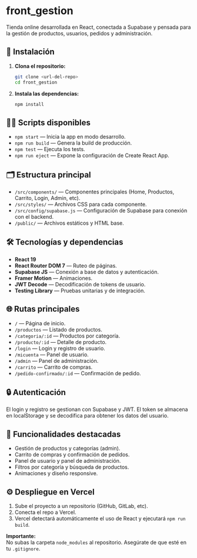 # front_gestion

Tienda online desarrollada en React, conectada a Supabase y pensada para la gestión de productos, usuarios, pedidos y administración.

## 🚀 Instalación

1. **Clona el repositorio:**
   ```bash
   git clone <url-del-repo>
   cd front_gestion
   ```

2. **Instala las dependencias:**
   ```bash
   npm install
   ```

## 🧑‍💻 Scripts disponibles

- `npm start` — Inicia la app en modo desarrollo.
- `npm run build` — Genera la build de producción.
- `npm test` — Ejecuta los tests.
- `npm run eject` — Expone la configuración de Create React App.

## 🗂️ Estructura principal

- `/src/components/` — Componentes principales (Home, Productos, Carrito, Login, Admin, etc).
- `/src/styles/` — Archivos CSS para cada componente.
- `/src/config/supabase.js` — Configuración de Supabase para conexión con el backend.
- `/public/` — Archivos estáticos y HTML base.

## 🛠️ Tecnologías y dependencias

- **React 19**
- **React Router DOM 7** — Ruteo de páginas.
- **Supabase JS** — Conexión a base de datos y autenticación.
- **Framer Motion** — Animaciones.
- **JWT Decode** — Decodificación de tokens de usuario.
- **Testing Library** — Pruebas unitarias y de integración.

## 🌐 Rutas principales

- `/` — Página de inicio.
- `/productos` — Listado de productos.
- `/categoria/:id` — Productos por categoría.
- `/producto/:id` — Detalle de producto.
- `/login` — Login y registro de usuario.
- `/micuenta` — Panel de usuario.
- `/admin` — Panel de administración.
- `/carrito` — Carrito de compras.
- `/pedido-confirmado/:id` — Confirmación de pedido.

## 🔒 Autenticación

El login y registro se gestionan con Supabase y JWT. El token se almacena en localStorage y se decodifica para obtener los datos del usuario.

## 🛒 Funcionalidades destacadas

- Gestión de productos y categorías (admin).
- Carrito de compras y confirmación de pedidos.
- Panel de usuario y panel de administración.
- Filtros por categoría y búsqueda de productos.
- Animaciones y diseño responsive.

## ⚙️ Despliegue en Vercel

1. Sube el proyecto a un repositorio (GitHub, GitLab, etc).
2. Conecta el repo a Vercel.
3. Vercel detectará automáticamente el uso de React y ejecutará `npm run build`.

**Importante:**  
No subas la carpeta `node_modules` al repositorio. Asegúrate de que esté en tu `.gitignore`. 
